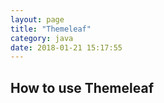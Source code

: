 ```yaml
---
layout: page
title: "Themeleaf"
category: java
date: 2018-01-21 15:17:55
---
```


## How to use Themeleaf